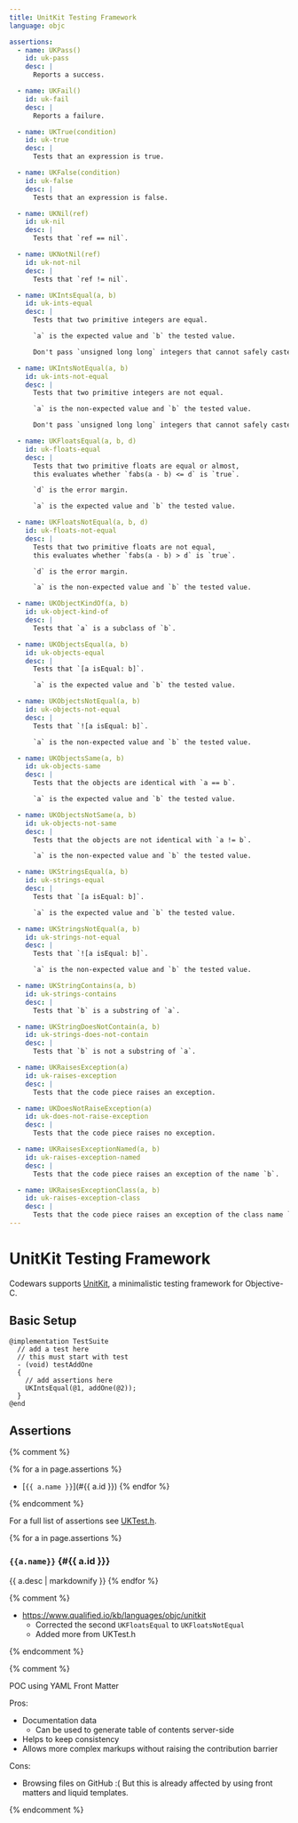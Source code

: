 ```yaml
---
title: UnitKit Testing Framework
language: objc

assertions:
  - name: UKPass()
    id: uk-pass
    desc: |
      Reports a success.

  - name: UKFail()
    id: uk-fail
    desc: |
      Reports a failure.

  - name: UKTrue(condition)
    id: uk-true
    desc: |
      Tests that an expression is true.

  - name: UKFalse(condition)
    id: uk-false
    desc: |
      Tests that an expression is false.

  - name: UKNil(ref)
    id: uk-nil
    desc: |
      Tests that `ref == nil`.

  - name: UKNotNil(ref)
    id: uk-not-nil
    desc: |
      Tests that `ref != nil`.

  - name: UKIntsEqual(a, b)
    id: uk-ints-equal
    desc: |
      Tests that two primitive integers are equal.

      `a` is the expected value and `b` the tested value.

      Don't pass `unsigned long long` integers that cannot safely casted to `long long`.

  - name: UKIntsNotEqual(a, b)
    id: uk-ints-not-equal
    desc: |
      Tests that two primitive integers are not equal.

      `a` is the non-expected value and `b` the tested value.

      Don't pass `unsigned long long` integers that cannot safely casted to `long long`.

  - name: UKFloatsEqual(a, b, d)
    id: uk-floats-equal
    desc: |
      Tests that two primitive floats are equal or almost,
      this evaluates whether `fabs(a - b) <= d` is `true`.

      `d` is the error margin.

      `a` is the expected value and `b` the tested value.

  - name: UKFloatsNotEqual(a, b, d)
    id: uk-floats-not-equal
    desc: |
      Tests that two primitive floats are not equal,
      this evaluates whether `fabs(a - b) > d` is `true`.

      `d` is the error margin.

      `a` is the non-expected value and `b` the tested value.

  - name: UKObjectKindOf(a, b)
    id: uk-object-kind-of
    desc: |
      Tests that `a` is a subclass of `b`.

  - name: UKObjectsEqual(a, b)
    id: uk-objects-equal
    desc: |
      Tests that `[a isEqual: b]`.

      `a` is the expected value and `b` the tested value.

  - name: UKObjectsNotEqual(a, b)
    id: uk-objects-not-equal
    desc: |
      Tests that `![a isEqual: b]`.

      `a` is the non-expected value and `b` the tested value.

  - name: UKObjectsSame(a, b)
    id: uk-objects-same
    desc: |
      Tests that the objects are identical with `a == b`.

      `a` is the expected value and `b` the tested value.

  - name: UKObjectsNotSame(a, b)
    id: uk-objects-not-same
    desc: |
      Tests that the objects are not identical with `a != b`.

      `a` is the non-expected value and `b` the tested value.

  - name: UKStringsEqual(a, b)
    id: uk-strings-equal
    desc: |
      Tests that `[a isEqual: b]`.

      `a` is the expected value and `b` the tested value.

  - name: UKStringsNotEqual(a, b)
    id: uk-strings-not-equal
    desc: |
      Tests that `![a isEqual: b]`.

      `a` is the non-expected value and `b` the tested value.

  - name: UKStringContains(a, b)
    id: uk-strings-contains
    desc: |
      Tests that `b` is a substring of `a`.

  - name: UKStringDoesNotContain(a, b)
    id: uk-strings-does-not-contain
    desc: |
      Tests that `b` is not a substring of `a`.

  - name: UKRaisesException(a)
    id: uk-raises-exception
    desc: |
      Tests that the code piece raises an exception.

  - name: UKDoesNotRaiseException(a)
    id: uk-does-not-raise-exception
    desc: |
      Tests that the code piece raises no exception.

  - name: UKRaisesExceptionNamed(a, b)
    id: uk-raises-exception-named
    desc: |
      Tests that the code piece raises an exception of the name `b`.

  - name: UKRaisesExceptionClass(a, b)
    id: uk-raises-exception-class
    desc: |
      Tests that the code piece raises an exception of the class name `b`.
---
```


# UnitKit Testing Framework

Codewars supports [UnitKit](https://github.com/etoile/UnitKit),
a minimalistic testing framework for Objective-C.

## Basic Setup

```objc
@implementation TestSuite
  // add a test here
  // this must start with test
  - (void) testAddOne
  {
    // add assertions here
    UKIntsEqual(@1, addOne(@2));
  }
@end
```


## Assertions

{% comment %}

{% for a in page.assertions %}
- [`{{ a.name }}`](#{{ a.id }})
{% endfor %}

{% endcomment %}

For a full list of assertions see [UKTest.h](https://github.com/etoile/UnitKit/blob/master/FrameworkSource/UKTest.h).

{% for a in page.assertions %}
### `{{a.name}}` {#{{ a.id }}}

{{ a.desc | markdownify }}
{% endfor %}

{% comment %}

- https://www.qualified.io/kb/languages/objc/unitkit
  - Corrected the second `UKFloatsEqual` to `UKFloatsNotEqual`
  - Added more from UKTest.h

{% endcomment %}


{% comment %}

POC using YAML Front Matter

Pros:

- Documentation data
  - Can be used to generate table of contents server-side
- Helps to keep consistency
- Allows more complex markups without raising the contribution barrier

Cons:

- Browsing files on GitHub :(
  But this is already affected by using front matters and liquid templates.

{% endcomment %}
